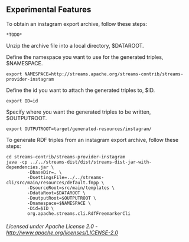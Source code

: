 ## Experimental Features

To obtain an instagram export archive, follow these steps:

    *TODO*

Unzip the archive file into a local directory, $DATAROOT.

Define the namespace you want to use for the generated triples, $NAMESPACE.

    export NAMESPACE=http://streams.apache.org/streams-contrib/streams-provider-instagram

Define the id you want to attach the generated triples to, $ID.

    export ID=id

Specify where you want the generated triples to be written, $OUTPUTROOT.

    export OUTPUTROOT=target/generated-resources/instagram/
    
To generate RDF triples from an instagram export archive, follow these steps:

    cd streams-contrib/streams-provider-instagram
    java -cp ../../streams-dist/dist/streams-dist-jar-with-dependencies.jar \
            -DbaseDir=. \
            -DsettingsFile=../../streams-cli/src/main/resources/default.fmpp \
            -DsourceRoot=src/main/templates \
            -DdataRoot=$DATAROOT \
            -DoutputRoot=$OUTPUTROOT \
            -Dnamespace=$NAMESPACE \
            -Did=$ID \
            org.apache.streams.cli.RdfFreemarkerCli
                
###### Licensed under Apache License 2.0 - http://www.apache.org/licenses/LICENSE-2.0
